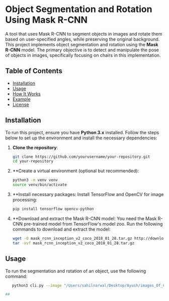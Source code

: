 
# Object Segmentation and Rotation Using Mask R-CNN

A tool that uses Mask R-CNN to segment objects in images and rotate them based on user-specified angles, while preserving the original background. This project implements object segmentation and rotation using the **Mask R-CNN** model. The primary objective is to detect and manipulate the pose of objects in images, specifically focusing on chairs in this implementation.

## Table of Contents
- [Installation](#installation)
- [Usage](#usage)
- [How It Works](#how-it-works)
- [Example](#example)
- [License](#license)

## Installation

To run this project, ensure you have **Python 3.x** installed. Follow the steps below to set up the environment and install the necessary dependencies:

1. **Clone the repository**:
   ```bash
   git clone https://github.com/yourusername/your-repository.git
   cd your-repository

2. **Create a virtual environment (optional but recommended):
   ```bash
   python3 -m venv venv
   source venv/bin/activate
3. **Install necessary packages: Install TensorFlow and OpenCV for image processing:
   ```bash
   pip install tensorflow opencv-python
4. **Download and extract the Mask R-CNN model: You need the Mask R-CNN pre-trained model from TensorFlow's model zoo. Run the following commands to download and extract the model:
   ```bash
   wget -O mask_rcnn_inception_v2_coco_2018_01_28.tar.gz http://download.tensorflow.org/models/mask_rcnn_inception_v2_coco_2018_01_28.tar.gz
   tar -xvf mask_rcnn_inception_v2_coco_2018_01_28.tar.gz
   
## Usage

To run the segmentation and rotation of an object, use the following command:
```bash
   python3 cli.py --image "/Users/sahilnarwal/Desktop/Ayush/images_Of_Chair.jpeg" --class_name "chair" --azimuth 45 --output "/Users/sahilnarwal/Desktop/Ayush/output_image.jpg"

## 
